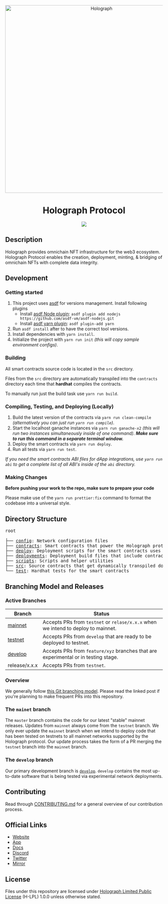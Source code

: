 <div align="center">
  <a href="https://holograph.xyz"><img alt="Holograph" src="https://user-images.githubusercontent.com/21043504/188220186-9c7f55e0-143a-41b4-a6b8-90e8bd54bfd9.png" width=600></a>
  <br />
  <h1>Holograph Protocol</h1>
</div>
<p align="center">
  <a href="https://github.com/holographxyz/holograph-protocol/blob/feature/update-readme/test/badge.svg"><img src="https://github.com/holographxyz/holograph-protocol/blob/feature/update-readme/test/badge.svg" /></a>
</p>

## Description

Holograph provides omnichain NFT infrastructure for the web3 ecosystem. Holograph Protocol enables the creation, deployment, minting, & bridging of omnichain NFTs with complete data integrity.

## Development

### Getting started

1. This project uses [asdf](https://asdf-vm.com/) for versions management. Install following plugins
   - Install [asdf Node plugin](https://github.com/asdf-vm/asdf-nodejs): `asdf plugin add nodejs https://github.com/asdf-vm/asdf-nodejs.git`
   - Install [asdf yarn plugin](https://github.com/twuni/asdf-yarn): `asdf plugin-add yarn`
1. Run `asdf install` after to have the correct tool versions.
1. Install dependencies with `yarn install`.
1. Initialize the project with `yarn run init` _(this will copy sample environment configs)_.

### Building

All smart contracts source code is located in the `src` directory.

Files from the `src` directory are automatically transpiled into the `contracts` directory each time that **hardhat** compiles the contracts.

To manually run just the build task use `yarn run build`.

### Compiling, Testing, and Deploying (Locally)

1. Build the latest version of the contracts via `yarn run clean-compile` _(alternatively you can just run `yarn run compile`)_.
2. Start the localhost ganache instances via `yarn run ganache-x2` _(this will run two instances simultaneously inside of one command)_. **_Make sure to run this command in a separate terminal window._**
3. Deploy the smart contracts via `yarn run deploy`.
4. Run all tests via `yarn run test`.

_If you need the smart contracts ABI files for dApp integrations, use `yarn run abi` to get a complete list of all ABI's inside of the `abi` directory._

### Making Changes

**Before pushing your work to the repo, make sure to prepare your code**

Please make use of the `yarn run prettier:fix` command to format the codebase into a universal style.

## Directory Structure

<pre>
root

├── <a href="./config">config</a>: Network configuration files
├── <a href="./contracts">contracts</a>: Smart contracts that power the Holograph protocol
├── <a href="./deploy">deploy</a>: Deployment scripts for the smart contracts uses <a href="https://hardhat.org/">Hardhat</a> and <a href="https://github.com/wighawag/hardhat-deploy">Hardhat Deploy</a>
├── <a href="./deployments">deployments</a>: Deployment build files that include contract addresses on each network
├── <a href="./scripts">scripts</a>: Scripts and helper utilities
├── <a href="./src">src</a>: Source contracts that get dynamically transpiled down into the finalized output <a href="./contracts">contracts</a>
└── <a href="./test">test</a>: Hardhat tests for the smart contracts
</pre>

## Branching Model and Releases

### Active Branches

| Branch                                                                     | Status                                                                             |
| -------------------------------------------------------------------------- | ---------------------------------------------------------------------------------- |
| [mainnet](https://github.com/holographxyz/holograph-protocol/tree/mainnet) | Accepts PRs from `testnet` or `relase/x.x.x` when we intend to deploy to mainnet.  |
| [testnet](https://github.com/holographxyz/holograph-protocol/tree/testnet) | Accepts PRs from `develop` that are ready to be deployed to testnet.               |
| [develop](https://github.com/holographxyz/holograph-protocol/tree/develop) | Accepts PRs from `feature/xyz` branches that are experimental or in testing stage. |
| release/x.x.x                                                              | Accepts PRs from `testnet`.                                                        |

### Overview

We generally follow [this Git branching model](https://nvie.com/posts/a-successful-git-branching-model/).
Please read the linked post if you're planning to make frequent PRs into this repository.

### The `mainet` branch

The `master` branch contains the code for our latest "stable" mainnet releases.
Updates from `mainnet` always come from the `testnet` branch.
We only ever update the `mainnet` branch when we intend to deploy code that has been tested on testnets to all mainnet networks supported by the Holograph protocol.
Our update process takes the form of a PR merging the `testnet` branch into the `mainnet` branch.

### The `develop` branch

Our primary development branch is [`develop`](https://github.com/holographxyz/holograph-protocol/tree/testnet).
`develop` contains the most up-to-date software that is being tested via experimental network deployments.

## Contributing

Read through [CONTRIBUTING.md](./CONTRIBUTING.md) for a general overview of our contribution process.

## Official Links

- [Website](https://holograph.xyz)
- [App](https://app.holograph.xyz)
- [Docs](https://docs.holograph.xyz)
- [Discord](https://discord.com/invite/holograph)
- [Twitter](https://twitter.com/holographxyz)
- [Mirror](https://mirror.xyz/holographxyz.eth)

## License

Files under this repository are licensed under [Holograph Limited Public License](https://github.com/holographxyz/holograph-protocol/blob/testnet/LICENSE.md) (H-LPL) 1.0.0 unless otherwise stated.

